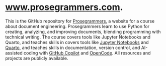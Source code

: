 # www.prosegrammers.com.

This is the GitHub repository for
[Prosegrammers](http://www.prosegrammers.com/), a website for a course about
document engineering. Prosegrammers learn to use Python for creating,
analyzing, and improving documents, blending programming with technical
writing. The course covers tools like Jupyter Notebooks and Quarto, and teaches
skills in covers tools like [Jupyter Notebooks](https://jupyter.org/) and
[Quarto](https://quarto.org/), and teaches skills in documentation, version
control, and AI-assisted coding with [GitHub
Copilot](https://github.com/features/copilot) and
[OpenCode](https://opencode.ai/). All resources and projects are publicly
available.
